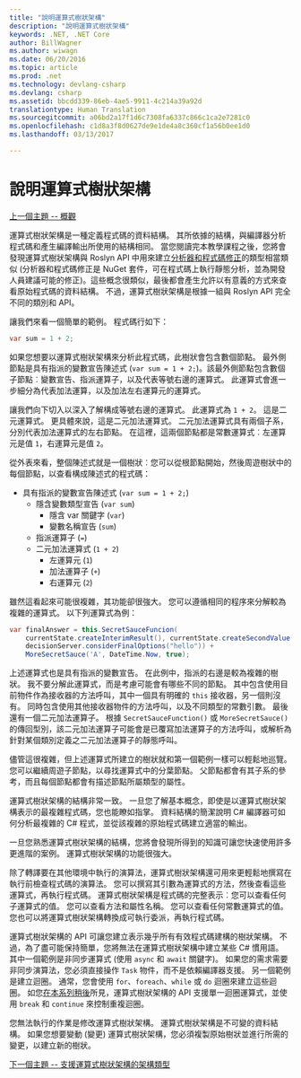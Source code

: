 ```yaml
---
title: "說明運算式樹狀架構"
description: "說明運算式樹狀架構"
keywords: .NET, .NET Core
author: BillWagner
ms.author: wiwagn
ms.date: 06/20/2016
ms.topic: article
ms.prod: .net
ms.technology: devlang-csharp
ms.devlang: csharp
ms.assetid: bbcdd339-86eb-4ae5-9911-4c214a39a92d
translationtype: Human Translation
ms.sourcegitcommit: a06bd2a17f1d6c7308fa6337c866c1ca2e7281c0
ms.openlocfilehash: c1d8a3f8d0627de9e1de4a8c360cf1a56b0ee1d0
ms.lasthandoff: 03/13/2017

---
```


# <a name="expression-trees-explained"></a>說明運算式樹狀架構

[上一個主題 -- 概觀](expression-trees.md)

運算式樹狀架構是一種定義程式碼的資料結構。 其所依據的結構，與編譯器分析程式碼和產生編譯輸出所使用的結構相同。 當您閱讀完本教學課程之後，您將會發現運算式樹狀架構與 Roslyn API 中用來建立[分析器和程式碼修正](https://github.com/dotnet/roslyn-analyzers)的類型相當類似
(分析器和程式碼修正是 NuGet 套件，可在程式碼上執行靜態分析，並為開發人員建議可能的修正)。這些概念很類似，最後都會產生允許以有意義的方式來查看原始程式碼的資料結構。 不過，運算式樹狀架構是根據一組與 Roslyn API 完全不同的類別和 API。
    
讓我們來看一個簡單的範例。
程式碼行如下：
```csharp
var sum = 1 + 2;
```
如果您想要以運算式樹狀架構來分析此程式碼，此樹狀會包含數個節點。
最外側節點是具有指派的變數宣告陳述式 (`var sum = 1 + 2;`)。該最外側節點包含數個子節點︰變數宣告、指派運算子，以及代表等號右邊的運算式。 此運算式會進一步細分為代表加法運算，以及加法左右運算元的運算式。

讓我們向下切入以深入了解構成等號右邊的運算式。
此運算式為 `1 + 2`。 這是二元運算式。 更具體來說，這是二元加法運算式。 二元加法運算式具有兩個子系，分別代表加法運算式的左右節點。 在這裡，這兩個節點都是常數運算式︰左運算元是值 `1`，右運算元是值 `2`。

從外表來看，整個陳述式就是一個樹狀︰您可以從根節點開始，然後周遊樹狀中的每個節點，以查看構成陳述式的程式碼：

- 具有指派的變數宣告陳述式 (`var sum = 1 + 2;`)
    * 隱含變數類型宣告 (`var sum`)
        - 隱含 var 關鍵字 (`var`)
        - 變數名稱宣告 (`sum`)
    * 指派運算子 (`=`)
    * 二元加法運算式 (`1 + 2`)
        - 左運算元 (`1`)
        - 加法運算子 (`+`)
        - 右運算元 (`2`)

雖然這看起來可能很複雜，其功能卻很強大。 您可以遵循相同的程序來分解較為複雜的運算式。 以下列運算式為例：
```csharp
var finalAnswer = this.SecretSauceFuncion(
    currentState.createInterimResult(), currentState.createSecondValue(1, 2),
    decisionServer.considerFinalOptions("hello")) +
    MoreSecretSauce('A', DateTime.Now, true);
```

上述運算式也是具有指派的變數宣告。
在此例中，指派的右邊是較為複雜的樹狀。
我不要分解此運算式，而是考慮可能會有哪些不同的節點。 其中包含使用目前物件作為接收器的方法呼叫，其中一個具有明確的 `this` 接收器，另一個則沒有。 同時包含使用其他接收器物件的方法呼叫，以及不同類型的常數引數。 最後還有一個二元加法運算子。 根據 `SecretSauceFunction()` 或 `MoreSecretSauce()` 的傳回型別，該二元加法運算子可能會是已覆寫加法運算子的方法呼叫，或解析為針對某個類別定義之二元加法運算子的靜態呼叫。

儘管這很複雜，但上述運算式所建立的樹狀就和第一個範例一樣可以輕鬆地巡覽。 您可以繼續周遊子節點，以尋找運算式中的分葉節點。 父節點都會有其子系的參考，而且每個節點都會有描述節點所屬類型的屬性。

運算式樹狀架構的結構非常一致。 一旦您了解基本概念，即使是以運算式樹狀架構表示的最複雜程式碼，您也能瞭如指掌。 資料結構的簡潔說明 C# 編譯器可如何分析最複雜的 C# 程式，並從該複雜的原始程式碼建立適當的輸出。

一旦您熟悉運算式樹狀架構的結構，您將會發現所得到的知識可讓您快速使用許多更進階的案例。 運算式樹狀架構的功能很強大。

除了轉譯要在其他環境中執行的演算法，運算式樹狀架構還可用來更輕鬆地撰寫在執行前檢查程式碼的演算法。 您可以撰寫其引數為運算式的方法，然後查看這些運算式，再執行程式碼。 運算式樹狀架構是程式碼的完整表示︰您可以查看任何子運算式的值。
您可以查看方法和屬性名稱。 您可以查看任何常數運算式的值。
您也可以將運算式樹狀架構轉換成可執行委派，再執行程式碼。

運算式樹狀架構的 API 可讓您建立表示幾乎所有有效程式碼建構的樹狀架構。 不過，為了盡可能保持簡單，您將無法在運算式樹狀架構中建立某些 C# 慣用語。 其中一個範例是非同步運算式 (使用 `async` 和 `await` 關鍵字)。 如果您的需求需要非同步演算法，您必須直接操作 `Task` 物件，而不是依賴編譯器支援。 另一個範例是建立迴圈。 通常，您會使用 `for`、`foreach`、`while` 或 `do` 迴圈來建立這些迴圈。 如您[在本系列稍後](expression-trees-building.md)所見，運算式樹狀架構的 API 支援單一迴圈運算式，並使用 `break` 和 `continue` 來控制重複迴圈。

您無法執行的作業是修改運算式樹狀架構。  運算式樹狀架構是不可變的資料結構。 如果您想要變動 (變更) 運算式樹狀架構，您必須複製原始樹狀並進行所需的變更，以建立新的樹狀。 

[下一個主題 -- 支援運算式樹狀架構的架構類型](expression-classes.md)

